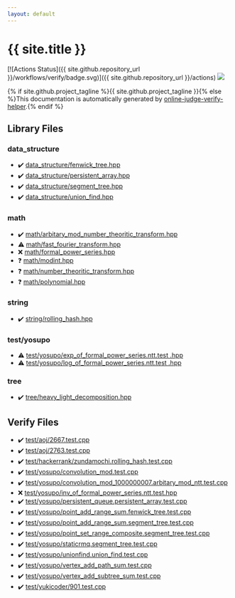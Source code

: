 ```yaml
---
layout: default
---
```


<!-- mathjax config similar to math.stackexchange -->
<script type="text/javascript" async
  src="https://cdnjs.cloudflare.com/ajax/libs/mathjax/2.7.5/MathJax.js?config=TeX-MML-AM_CHTML">
</script>
<script type="text/x-mathjax-config">
  MathJax.Hub.Config({
    TeX: { equationNumbers: { autoNumber: "AMS" }},
    tex2jax: {
      inlineMath: [ ['$','$'] ],
      processEscapes: true
    },
    "HTML-CSS": { matchFontHeight: false },
    displayAlign: "left",
    displayIndent: "2em"
  });
</script>

<script type="text/javascript" src="https://cdnjs.cloudflare.com/ajax/libs/jquery/3.4.1/jquery.min.js"></script>
<script src="https://cdn.jsdelivr.net/npm/jquery-balloon-js@1.1.2/jquery.balloon.min.js" integrity="sha256-ZEYs9VrgAeNuPvs15E39OsyOJaIkXEEt10fzxJ20+2I=" crossorigin="anonymous"></script>
<script type="text/javascript" src="assets/js/copy-button.js"></script>
<link rel="stylesheet" href="assets/css/copy-button.css" />


# {{ site.title }}

[![Actions Status]({{ site.github.repository_url }}/workflows/verify/badge.svg)]({{ site.github.repository_url }}/actions)
<a href="{{ site.github.repository_url }}"><img src="https://img.shields.io/github/last-commit/{{ site.github.owner_name }}/{{ site.github.repository_name }}" /></a>

{% if site.github.project_tagline %}{{ site.github.project_tagline }}{% else %}This documentation is automatically generated by <a href="https://github.com/kmyk/online-judge-verify-helper">online-judge-verify-helper</a>.{% endif %}

## Library Files

<div id="c8f6850ec2ec3fb32f203c1f4e3c2fd2"></div>

### data_structure

* :heavy_check_mark: <a href="library/data_structure/fenwick_tree.hpp.html">data_structure/fenwick_tree.hpp</a>
* :heavy_check_mark: <a href="library/data_structure/persistent_array.hpp.html">data_structure/persistent_array.hpp</a>
* :heavy_check_mark: <a href="library/data_structure/segment_tree.hpp.html">data_structure/segment_tree.hpp</a>
* :heavy_check_mark: <a href="library/data_structure/union_find.hpp.html">data_structure/union_find.hpp</a>


<div id="7e676e9e663beb40fd133f5ee24487c2"></div>

### math

* :heavy_check_mark: <a href="library/math/arbitary_mod_number_theoritic_transform.hpp.html">math/arbitary_mod_number_theoritic_transform.hpp</a>
* :warning: <a href="library/math/fast_fourier_transform.hpp.html">math/fast_fourier_transform.hpp</a>
* :x: <a href="library/math/formal_power_series.hpp.html">math/formal_power_series.hpp</a>
* :question: <a href="library/math/modint.hpp.html">math/modint.hpp</a>
* :question: <a href="library/math/number_theoritic_transform.hpp.html">math/number_theoritic_transform.hpp</a>
* :question: <a href="library/math/polynomial.hpp.html">math/polynomial.hpp</a>


<div id="b45cffe084dd3d20d928bee85e7b0f21"></div>

### string

* :heavy_check_mark: <a href="library/string/rolling_hash.hpp.html">string/rolling_hash.hpp</a>


<div id="0b58406058f6619a0f31a172defc0230"></div>

### test/yosupo

* :warning: <a href="library/test/yosupo/exp_of_formal_power_series.ntt.test .hpp.html">test/yosupo/exp_of_formal_power_series.ntt.test .hpp</a>
* :warning: <a href="library/test/yosupo/log_of_formal_power_series.ntt.test  .hpp.html">test/yosupo/log_of_formal_power_series.ntt.test  .hpp</a>


<div id="c0af77cf8294ff93a5cdb2963ca9f038"></div>

### tree

* :heavy_check_mark: <a href="library/tree/heavy_light_decomposition.hpp.html">tree/heavy_light_decomposition.hpp</a>


## Verify Files

* :heavy_check_mark: <a href="verify/test/aoj/2667.test.cpp.html">test/aoj/2667.test.cpp</a>
* :heavy_check_mark: <a href="verify/test/aoj/2763.test.cpp.html">test/aoj/2763.test.cpp</a>
* :heavy_check_mark: <a href="verify/test/hackerrank/zundamochi.rolling_hash.test.cpp.html">test/hackerrank/zundamochi.rolling_hash.test.cpp</a>
* :heavy_check_mark: <a href="verify/test/yosupo/convolution_mod.test.cpp.html">test/yosupo/convolution_mod.test.cpp</a>
* :heavy_check_mark: <a href="verify/test/yosupo/convolution_mod_1000000007.arbitary_mod_ntt.test.cpp.html">test/yosupo/convolution_mod_1000000007.arbitary_mod_ntt.test.cpp</a>
* :x: <a href="verify/test/yosupo/inv_of_formal_power_series.ntt.test.hpp.html">test/yosupo/inv_of_formal_power_series.ntt.test.hpp</a>
* :heavy_check_mark: <a href="verify/test/yosupo/persistent_queue.persistent_array.test.cpp.html">test/yosupo/persistent_queue.persistent_array.test.cpp</a>
* :heavy_check_mark: <a href="verify/test/yosupo/point_add_range_sum.fenwick_tree.test.cpp.html">test/yosupo/point_add_range_sum.fenwick_tree.test.cpp</a>
* :heavy_check_mark: <a href="verify/test/yosupo/point_add_range_sum.segment_tree.test.cpp.html">test/yosupo/point_add_range_sum.segment_tree.test.cpp</a>
* :heavy_check_mark: <a href="verify/test/yosupo/point_set_range_composite.segment_tree.test.cpp.html">test/yosupo/point_set_range_composite.segment_tree.test.cpp</a>
* :heavy_check_mark: <a href="verify/test/yosupo/staticrmq.segment_tree.test.cpp.html">test/yosupo/staticrmq.segment_tree.test.cpp</a>
* :heavy_check_mark: <a href="verify/test/yosupo/unionfind.union_find.test.cpp.html">test/yosupo/unionfind.union_find.test.cpp</a>
* :heavy_check_mark: <a href="verify/test/yosupo/vertex_add_path_sum.test.cpp.html">test/yosupo/vertex_add_path_sum.test.cpp</a>
* :heavy_check_mark: <a href="verify/test/yosupo/vertex_add_subtree_sum.test.cpp.html">test/yosupo/vertex_add_subtree_sum.test.cpp</a>
* :heavy_check_mark: <a href="verify/test/yukicoder/901.test.cpp.html">test/yukicoder/901.test.cpp</a>


